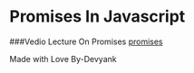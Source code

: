 # Promises In Javascript

###Vedio Lecture On Promises
[promises](https://drive.google.com/file/d/1XRxoC3t9B_y9gARvmr95w5BfOz3-3PIf/view?usp=sharing)
 
Made with Love By-Devyank
